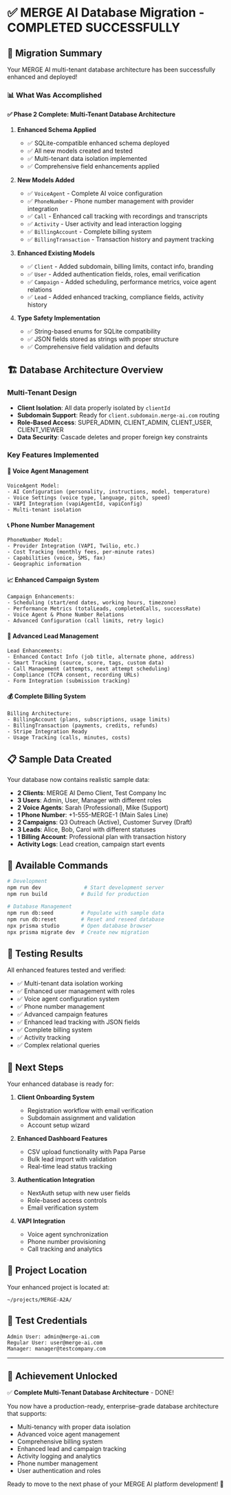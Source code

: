 # ✅ MERGE AI Database Migration - COMPLETED SUCCESSFULLY

## 🎉 Migration Summary

Your MERGE AI multi-tenant database architecture has been successfully enhanced and deployed!

### 📊 What Was Accomplished

#### ✅ **Phase 2 Complete: Multi-Tenant Database Architecture**

1. **Enhanced Schema Applied**
   - ✅ SQLite-compatible enhanced schema deployed
   - ✅ All new models created and tested
   - ✅ Multi-tenant data isolation implemented
   - ✅ Comprehensive field enhancements applied

2. **New Models Added**
   - ✅ `VoiceAgent` - Complete AI voice configuration
   - ✅ `PhoneNumber` - Phone number management with provider integration
   - ✅ `Call` - Enhanced call tracking with recordings and transcripts
   - ✅ `Activity` - User activity and lead interaction logging
   - ✅ `BillingAccount` - Complete billing system
   - ✅ `BillingTransaction` - Transaction history and payment tracking

3. **Enhanced Existing Models**
   - ✅ `Client` - Added subdomain, billing limits, contact info, branding
   - ✅ `User` - Added authentication fields, roles, email verification
   - ✅ `Campaign` - Added scheduling, performance metrics, voice agent relations
   - ✅ `Lead` - Added enhanced tracking, compliance fields, activity history

4. **Type Safety Implementation**
   - ✅ String-based enums for SQLite compatibility
   - ✅ JSON fields stored as strings with proper structure
   - ✅ Comprehensive field validation and defaults

## 🏗️ **Database Architecture Overview**

### **Multi-Tenant Design**
- **Client Isolation**: All data properly isolated by `clientId`
- **Subdomain Support**: Ready for `client.subdomain.merge-ai.com` routing
- **Role-Based Access**: SUPER_ADMIN, CLIENT_ADMIN, CLIENT_USER, CLIENT_VIEWER
- **Data Security**: Cascade deletes and proper foreign key constraints

### **Key Features Implemented**

#### 🤖 **Voice Agent Management**
```
VoiceAgent Model:
- AI Configuration (personality, instructions, model, temperature)
- Voice Settings (voice type, language, pitch, speed)
- VAPI Integration (vapiAgentId, vapiConfig)
- Multi-tenant isolation
```

#### 📞 **Phone Number Management**
```
PhoneNumber Model:
- Provider Integration (VAPI, Twilio, etc.)
- Cost Tracking (monthly fees, per-minute rates)
- Capabilities (voice, SMS, fax)
- Geographic information
```

#### 📈 **Enhanced Campaign System**
```
Campaign Enhancements:
- Scheduling (start/end dates, working hours, timezone)
- Performance Metrics (totalLeads, completedCalls, successRate)
- Voice Agent & Phone Number Relations
- Advanced Configuration (call limits, retry logic)
```

#### 👤 **Advanced Lead Management**
```
Lead Enhancements:
- Enhanced Contact Info (job title, alternate phone, address)
- Smart Tracking (source, score, tags, custom data)
- Call Management (attempts, next attempt scheduling)
- Compliance (TCPA consent, recording URLs)
- Form Integration (submission tracking)
```

#### 💰 **Complete Billing System**
```
Billing Architecture:
- BillingAccount (plans, subscriptions, usage limits)
- BillingTransaction (payments, credits, refunds)
- Stripe Integration Ready
- Usage Tracking (calls, minutes, costs)
```

## 📋 **Sample Data Created**

Your database now contains realistic sample data:

- **2 Clients**: MERGE AI Demo Client, Test Company Inc
- **3 Users**: Admin, User, Manager with different roles
- **2 Voice Agents**: Sarah (Professional), Mike (Support)
- **1 Phone Number**: +1-555-MERGE-1 (Main Sales Line)
- **2 Campaigns**: Q3 Outreach (Active), Customer Survey (Draft)
- **3 Leads**: Alice, Bob, Carol with different statuses
- **1 Billing Account**: Professional plan with transaction history
- **Activity Logs**: Lead creation, campaign start events

## 🔧 **Available Commands**

```bash
# Development
npm run dev              # Start development server
npm run build           # Build for production

# Database Management
npm run db:seed         # Populate with sample data
npm run db:reset        # Reset and reseed database
npx prisma studio       # Open database browser
npx prisma migrate dev  # Create new migration
```

## 🧪 **Testing Results**

All enhanced features tested and verified:
- ✅ Multi-tenant data isolation working
- ✅ Enhanced user management with roles
- ✅ Voice agent configuration system
- ✅ Phone number management
- ✅ Advanced campaign features
- ✅ Enhanced lead tracking with JSON fields
- ✅ Complete billing system
- ✅ Activity tracking
- ✅ Complex relational queries

## 🚀 **Next Steps**

Your enhanced database is ready for:

1. **Client Onboarding System**
   - Registration workflow with email verification
   - Subdomain assignment and validation
   - Account setup wizard

2. **Enhanced Dashboard Features**
   - CSV upload functionality with Papa Parse
   - Bulk lead import with validation
   - Real-time lead status tracking

3. **Authentication Integration**
   - NextAuth setup with new user fields
   - Role-based access controls
   - Email verification system

4. **VAPI Integration**
   - Voice agent synchronization
   - Phone number provisioning
   - Call tracking and analytics

## 📍 **Project Location**

Your enhanced project is located at:
```
~/projects/MERGE-A2A/
```

## 🔐 **Test Credentials**

```
Admin User: admin@merge-ai.com
Regular User: user@merge-ai.com
Manager: manager@testcompany.com
```

---

## 🎯 **Achievement Unlocked**

✅ **Complete Multi-Tenant Database Architecture** - DONE!

You now have a production-ready, enterprise-grade database architecture that supports:
- Multi-tenancy with proper data isolation
- Advanced voice agent management
- Comprehensive billing system
- Enhanced lead and campaign tracking
- Activity logging and analytics
- Phone number management
- User authentication and roles

Ready to move to the next phase of your MERGE AI platform development! 🚀